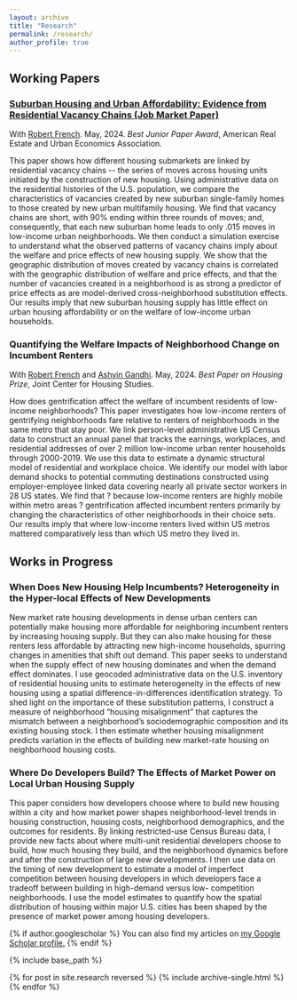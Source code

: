 ```yaml
---
layout: archive
title: "Research"
permalink: /research/
author_profile: true
---
```


## Working Papers
### [Suburban Housing and Urban Affordability: Evidence from Residential Vacancy Chains (Job Market Paper)](https://valentinegilbert.github.io/files/gilbert_jmp.pdf)
With [Robert French](https://robert-french.github.io/). May, 2024. _Best Junior Paper Award_, American Real Estate and Urban Economics Association.

This paper shows how different housing submarkets are linked by residential vacancy chains -- the series of moves across housing units initiated by the construction of new housing. Using administrative data on the residential histories of the U.S. population, we compare the characteristics of vacancies created by new suburban single-family homes to those created by new urban multifamily housing. We find that vacancy chains are short, with 90% ending within three rounds of moves; and, consequently, that each new suburban home leads to only .015 moves in low-income urban neighborhoods. We then conduct a simulation exercise to understand what the observed patterns of vacancy chains imply about the welfare and price effects of new housing supply. We show that the geographic distribution of moves created by vacancy chains is correlated with the geographic distribution of welfare and price effects, and that the number of vacancies created in a neighborhood is as strong a predictor of price effects as are model-derived cross-neighborhood substitution effects. Our results imply that new suburban housing supply has little effect on urban housing affordability or on the welfare of low-income urban households.

### Quantifying the Welfare Impacts of Neighborhood Change on Incumbent Renters
With [Robert French](https://robert-french.github.io/) and [Ashvin Gandhi](https://www.anderson.ucla.edu/faculty-and-research/strategy/faculty/gandhi). May, 2024. _Best Paper on Housing Prize_, Joint Center for Housing Studies.

How does gentrification affect the welfare of incumbent residents of low-income neighborhoods? This paper investigates how low-income renters of gentrifying neighborhoods fare relative to renters of neighborhoods in the same metro that stay poor. We link person-level administrative US Census data to construct an annual panel that tracks the earnings, workplaces, and residential addresses of over 2 million low-income urban renter households through 2000-2019. We use this data to estimate a dynamic structural model of residential and workplace choice. We identify our model with labor demand shocks to potential commuting destinations constructed using employer-employee linked data covering nearly all private sector workers in 28 US states. We find that ? because low-income renters are highly mobile within metro areas ? gentrification affected incumbent renters primarily by changing the characteristics of other neighborhoods in their choice sets. Our results imply that where low-income renters lived within US metros mattered comparatively less than which US metro they lived in.

## Works in Progress

### When Does New Housing Help Incumbents? Heterogeneity in the Hyper-local Effects of New Developments

New market rate housing developments in dense urban centers can potentially make housing more affordable for neighboring incumbent renters by increasing housing supply. But they can also make housing for these renters less affordable by attracting new high-income households, spurring changes in amenities that shift out demand. This paper seeks to understand when the supply effect of new housing dominates and when the demand effect dominates. I use geocoded administrative data on the U.S. inventory of residential housing units to estimate heterogeneity in the effects of new housing using a spatial difference-in-differences identification strategy. To shed light on the importance of these substitution patterns, I construct a measure of neighborhood “housing misalignment” that captures the mismatch between a neighborhood’s sociodemographic composition and its existing housing stock. I then estimate whether housing misalignment predicts variation in the effects of building new market-rate housing on neighborhood housing costs.

### Where Do Developers Build? The Effects of Market Power on Local Urban Housing Supply

This paper considers how developers choose where to build new housing within a city and how market power shapes neighborhood-level trends in housing construction, housing costs, neighborhood demographics, and the outcomes for residents. By linking restricted-use Census Bureau data, I provide new facts about where multi-unit residential developers choose to build, how much housing they build, and the neighborhood dynamics before and after the construction of large new developments. I then use data on the timing of new development to estimate a model of imperfect competition between housing developers in which developers face a tradeoff between building in high-demand versus low- competition neighborhoods. I use the model estimates to quantify how the spatial distribution of housing within major U.S. cities has been shaped by the presence of market power among housing developers.

{% if author.googlescholar %}
  You can also find my articles on <u><a href="{{author.googlescholar}}">my Google Scholar profile</a>.</u>
{% endif %}

{% include base_path %}

{% for post in site.research reversed %}
  {% include archive-single.html %}
{% endfor %}
